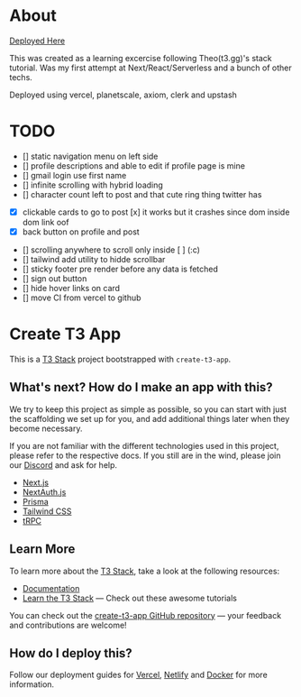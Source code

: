 # About
[Deployed Here](https://chirp-larasify.vercel.app/)

This was created as a learning excercise following Theo(t3.gg)'s stack tutorial. Was my first attempt at Next/React/Serverless and a bunch of other techs.
 
Deployed using vercel, planetscale, axiom, clerk and upstash

# TODO
- [] static navigation menu on left side
- [] profile descriptions and able to edit if profile page is mine
- [] gmail login use first name
- [] infinite scrolling with hybrid loading
- [] character count left to post and that cute ring thing twitter has
- [x] clickable cards to go to post [x] it works but it crashes since dom inside dom link oof 
- [x] back button on profile and post
- [] scrolling anywhere to scroll only inside [ ] (:c)
- [] tailwind add utility to hidde scrollbar
- [] sticky footer pre render before any data is fetched
- [] sign out button
- [] hide hover links on card
- [] move CI from vercel to github

# Create T3 App

This is a [T3 Stack](https://create.t3.gg/) project bootstrapped with `create-t3-app`.

## What's next? How do I make an app with this?

We try to keep this project as simple as possible, so you can start with just the scaffolding we set up for you, and add additional things later when they become necessary.

If you are not familiar with the different technologies used in this project, please refer to the respective docs. If you still are in the wind, please join our [Discord](https://t3.gg/discord) and ask for help.

- [Next.js](https://nextjs.org)
- [NextAuth.js](https://next-auth.js.org)
- [Prisma](https://prisma.io)
- [Tailwind CSS](https://tailwindcss.com)
- [tRPC](https://trpc.io)

## Learn More

To learn more about the [T3 Stack](https://create.t3.gg/), take a look at the following resources:

- [Documentation](https://create.t3.gg/)
- [Learn the T3 Stack](https://create.t3.gg/en/faq#what-learning-resources-are-currently-available) — Check out these awesome tutorials

You can check out the [create-t3-app GitHub repository](https://github.com/t3-oss/create-t3-app) — your feedback and contributions are welcome!

## How do I deploy this?

Follow our deployment guides for [Vercel](https://create.t3.gg/en/deployment/vercel), [Netlify](https://create.t3.gg/en/deployment/netlify) and [Docker](https://create.t3.gg/en/deployment/docker) for more information.
